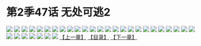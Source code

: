 # 第2季47话 无处可逃2
![](https://s1.baozimh.com/scomic/sanyanxiaotianlu-samanhua/0/488-0otx/1.jpg)
![](https://s1.baozimh.com/scomic/sanyanxiaotianlu-samanhua/0/488-0otx/2.jpg)
![](https://s1.baozimh.com/scomic/sanyanxiaotianlu-samanhua/0/488-0otx/3.jpg)
![](https://s1.baozimh.com/scomic/sanyanxiaotianlu-samanhua/0/488-0otx/4.jpg)
![](https://s1.baozimh.com/scomic/sanyanxiaotianlu-samanhua/0/488-0otx/5.jpg)
![](https://s1.baozimh.com/scomic/sanyanxiaotianlu-samanhua/0/488-0otx/6.jpg)
![](https://s1.baozimh.com/scomic/sanyanxiaotianlu-samanhua/0/488-0otx/7.jpg)
![](https://s1.baozimh.com/scomic/sanyanxiaotianlu-samanhua/0/488-0otx/8.jpg)
![](https://s1.baozimh.com/scomic/sanyanxiaotianlu-samanhua/0/488-0otx/9.jpg)
![](https://s1.baozimh.com/scomic/sanyanxiaotianlu-samanhua/0/488-0otx/10.jpg)
![](https://s1.baozimh.com/scomic/sanyanxiaotianlu-samanhua/0/488-0otx/11.jpg)
![](https://s1.baozimh.com/scomic/sanyanxiaotianlu-samanhua/0/488-0otx/12.jpg)
![](https://s1.baozimh.com/scomic/sanyanxiaotianlu-samanhua/0/488-0otx/13.jpg)
![](https://s1.baozimh.com/scomic/sanyanxiaotianlu-samanhua/0/488-0otx/14.jpg)
![](https://s1.baozimh.com/scomic/sanyanxiaotianlu-samanhua/0/488-0otx/15.jpg)
![](https://s1.baozimh.com/scomic/sanyanxiaotianlu-samanhua/0/488-0otx/16.jpg)
![](https://s1.baozimh.com/scomic/sanyanxiaotianlu-samanhua/0/488-0otx/17.jpg)
![](https://s1.baozimh.com/scomic/sanyanxiaotianlu-samanhua/0/488-0otx/18.jpg)
![](https://s1.baozimh.com/scomic/sanyanxiaotianlu-samanhua/0/488-0otx/19.jpg)
![](https://s1.baozimh.com/scomic/sanyanxiaotianlu-samanhua/0/488-0otx/20.jpg)
![](https://s1.baozimh.com/scomic/sanyanxiaotianlu-samanhua/0/488-0otx/21.jpg)
![](https://s1.baozimh.com/scomic/sanyanxiaotianlu-samanhua/0/488-0otx/22.jpg)
![](https://s1.baozimh.com/scomic/sanyanxiaotianlu-samanhua/0/488-0otx/23.jpg)
![](https://s1.baozimh.com/scomic/sanyanxiaotianlu-samanhua/0/488-0otx/24.jpg)
![](https://s1.baozimh.com/scomic/sanyanxiaotianlu-samanhua/0/488-0otx/25.jpg)
![](https://s1.baozimh.com/scomic/sanyanxiaotianlu-samanhua/0/488-0otx/26.jpg)
![](https://s1.baozimh.com/scomic/sanyanxiaotianlu-samanhua/0/488-0otx/27.jpg)
![](https://s1.baozimh.com/scomic/sanyanxiaotianlu-samanhua/0/488-0otx/28.jpg)
![](https://s1.baozimh.com/scomic/sanyanxiaotianlu-samanhua/0/488-0otx/29.jpg)
![](https://s1.baozimh.com/scomic/sanyanxiaotianlu-samanhua/0/488-0otx/30.jpg)
![](https://s1.baozimh.com/scomic/sanyanxiaotianlu-samanhua/0/488-0otx/31.jpg)
![](https://s1.baozimh.com/scomic/sanyanxiaotianlu-samanhua/0/488-0otx/32.jpg)
[【上一章】](./488.md)
[【目录】](./README.md)
[【下一章】](./490.md)
